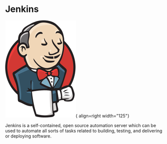 # Jenkins

![Jenkins Logo](img/jenkins-logo.png){ align=right width="125"}

Jenkins is a self-contained, open source automation server which can be used to automate all sorts of tasks related to building, testing, and delivering or deploying software.